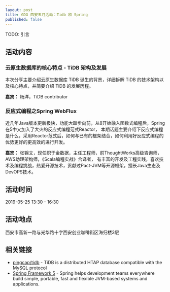 ```yaml
---
layout: post
title: GDG 西安五月活动：Tidb 和 Spring
published: false
---
```


TODO: 引言

## 活动内容

### 云原生数据库的核心特点 - TiDB 架构及发展

本次分享主要介绍云原生数据库 TiDB 诞生的背景，详细拆解 TiDB 的技术架构以及核心特点，并简要介绍 TiDB 的发展历程。

**嘉宾：** 杨洋，TiDB contributor

### 反应式编程之Spring WebFlux

近几年Java版本更新极快，功能大踏步向前，从8开始融入函数式编程后，Spring在5中又加入了大火的反应式编程范式Reactor，
本期话题主要介绍下反应式编程是什么，采用Reactor范式后，如何与已有的框架结合，如何利用好反应式编程的优势更好的更高效的进行开发。

**嘉宾：** 张锦文，现任职于金数据，主任工程师，前ThoughtWorks高级咨询师，AWS助理架构师，《Scala编程实战》合译者，
有丰富的开发及工程实践，喜欢技术及编程挑战，热爱开源技术，贡献过Pact-JVM等开源框架，擅长Java生态及DevOPS技术。

## 活动时间

2019-05-25 13:30 - 16:30 

## 活动地点

西安市高新一路与光华路十字西安创业咖啡街区海归楼3层

## 相关链接

- [pingcap/tidb](https://github.com/pingcap/tidb) - TiDB is a distributed HTAP database compatible with the MySQL protocol
- [Spring Framework 5](https://spring.io/) - Spring helps development teams everywhere
    build simple, portable, fast and flexible JVM-based systems and applications.

